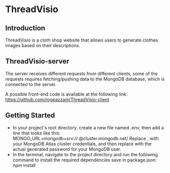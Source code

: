 # ThreadVisio
## Introduction

ThreadVisio is a cloth shop website that allows users to generate clothes images based on their descriptions.

## ThreadVisio-server

The server receives different requests from different clients, some of the requests requires fetching/pushing data to the MongoDB database, which is connected to the server.

A possible front-end code is available at the following link: https://github.com/rogeazzam/ThreadVisio-client

## Getting Started

- In your project's root directory, create a new file named .env,
  then add a line that looks like this:
  MONGO_URL=mongodb+srv://<username>:<password>@cluster.mongodb.net/<database>
  Replace <username>, <database> with your MongoDB Atlas cluster credentials, and then replace <password> with the actual generated password for your MongoDB user.
- In the terminal, navigate to the project directory and run the following command to install the required dependencies save in package.json: npm install
